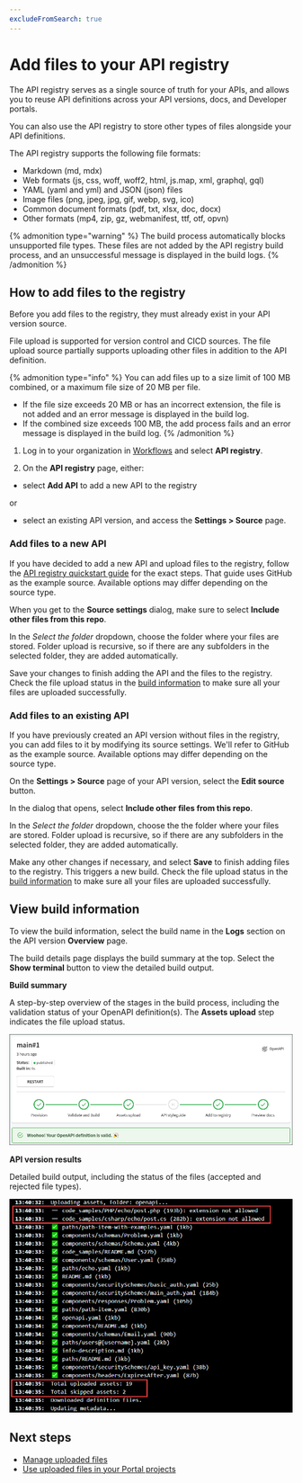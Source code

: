 ```yaml
---
excludeFromSearch: true
---
```


# Add files to your API registry

The API registry serves as a single source of truth for your APIs, and allows you to reuse API definitions across your API versions, docs, and Developer portals.

You can also use the API registry to store other types of files alongside your API definitions.

The API registry supports the following file formats:

- Markdown (md, mdx)
- Web formats (js, css, woff, woff2, html, js.map, xml, graphql, gql)
- YAML (yaml and yml) and JSON (json) files
- Image files (png, jpeg, jpg, gif, webp, svg, ico)
- Common document formats (pdf, txt, xlsx, doc, docx)
- Other formats (mp4, zip, gz, webmanifest, ttf, otf, opvn)

{% admonition type="warning" %}
The build process automatically blocks unsupported file types. These files are not added by the API registry build process, and an unsuccessful message is displayed in the build logs.
{% /admonition %}

## How to add files to the registry

Before you add files to the registry, they must already exist in your API version source.

File upload is supported for version control and CICD sources. The file upload source partially supports uploading other files in addition to the API definition.

{% admonition type="info" %}
You can add files up to a size limit of 100 MB combined, or a maximum file size of 20 MB per file.

- If the file size exceeds 20 MB or has an incorrect extension, the file is not added and an error message is displayed in the build log.
- If the combined size exceeds 100 MB, the add process fails and an error message is displayed in the build log.
{% /admonition %}

1. Log in to your organization in [Workflows](https://app.redocly.com/) and select **API registry**.

2. On the **API registry** page, either:

- select **Add API** to add a new API to the registry

or

- select an existing API version, and access the **Settings > Source** page.


### Add files to a new API

If you have decided to add a new API and upload files to the registry, follow the [API registry quickstart guide](./api-registry-quickstart.md) for the exact steps.
That guide uses GitHub as the example source. Available options may differ depending on the source type.

When you get to the **Source settings** dialog, make sure to select **Include other files from this repo**.

In the _Select the folder_ dropdown, choose the folder where your files are stored.
Folder upload is recursive, so if there are any subfolders in the selected folder, they are added automatically.

Save your changes to finish adding the API and the files to the registry.
Check the file upload status in the [build information](#view-build-information) to make sure all your files are uploaded successfully.


### Add files to an existing API

If you have previously created an API version without files in the registry, you can add files to it by modifying its source settings.
We'll refer to GitHub as the example source. Available options may differ depending on the source type.

On the **Settings > Source** page of your API version, select the **Edit source** button.

In the dialog that opens, select **Include other files from this repo**.

In the _Select the folder_ dropdown, choose the the folder where your files are stored.
Folder upload is recursive, so if there are any subfolders in the selected folder, they are added automatically.

Make any other changes if necessary, and select **Save** to finish adding files to the registry.
This triggers a new build.
Check the file upload status in the [build information](#view-build-information) to make sure all your files are uploaded successfully.


## View build information

To view the build information, select the build name in the **Logs** section on the API version **Overview** page.

The build details page displays the build summary at the top. Select the **Show terminal** button to view the detailed build output.

**Build summary**

A step-by-step overview of the stages in the build process, including the validation status of your OpenAPI definition(s).
The **Assets upload** step indicates the file upload status.

![API build summary](./images/build-summary.png '#width=400px;')

**API version results**

Detailed build output, including the status of the files (accepted and rejected file types).

![API build results](./images/build-results.png '#width=600px;')

## Next steps

- [Manage uploaded files](view-download-assets.md)
- [Use uploaded files in your Portal projects](/docs-legacy/developer-portal/guides/api-catalog.md)

